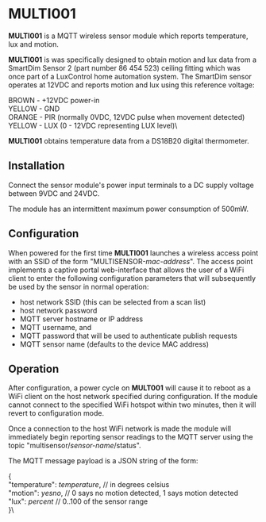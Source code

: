 # MULTI001
 
__MULTI001__ is a MQTT wireless sensor module which reports temperature,
lux and motion.

__MULTI001__ is was specifically designed to obtain motion and lux data
from a SmartDim Sensor 2 (part number 86 454 523) ceiling fitting which
was once part of a LuxControl home automation system.
The SmartDim sensor operates at 12VDC and reports motion and lux using
this reference voltage:

BROWN  - +12VDC power-in\
YELLOW - GND\
ORANGE - PIR (normally 0VDC, 12VDC pulse when movement detected)\
YELLOW - LUX (0 - 12VDC representing LUX level)\
 
__MULTI001__ obtains temperature data from a DS18B20 digital thermometer.

## Installation

Connect the sensor module's power input terminals to a DC supply
voltage between 9VDC and 24VDC.

The module has an intermittent maximum power consumption of 500mW.

## Configuration

When powered for the first time __MULTI001__ launches a wireless access
point with an SSID of the form "MULTISENSOR-*mac-address*".
The access point implements a captive portal web-interface that allows
the user of a WiFi client to enter the following configuration parameters
that will subsequently be used by the sensor in normal operation:

* host network SSID (this can be selected from a scan list)
* host network password
* MQTT server hostname or IP address
* MQTT username, and
* MQTT password that will be used to authenticate publish requests
* MQTT sensor name (defaults to the device MAC address)

## Operation

After configuration, a power cycle on __MULT001__ will cause it to
reboot as a WiFi client on the host network specified during
configuration.
If the module cannot connect to the specified WiFi hotspot within two
minutes, then it will revert to configuration mode.

Once a connection to the host WiFi network is made the module will
immediately begin reporting sensor readings to the MQTT server using the
topic "multisensor/*sensor-name*/status".

The MQTT message payload is a JSON string of the form:

{\
  "temperature": *temperature*, // in degrees celsius\
  "motion": *yesno*, // 0 says no motion detected, 1 says motion detected\
  "lux": *percent* // 0..100 of the sensor range\
}\

